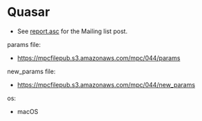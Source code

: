 # Quasar
* See [report.asc](./report.asc) for the Mailing list post.

params file:
* https://mpcfilepub.s3.amazonaws.com/mpc/044/params

new_params file:
* https://mpcfilepub.s3.amazonaws.com/mpc/044/new_params

os:
* macOS

